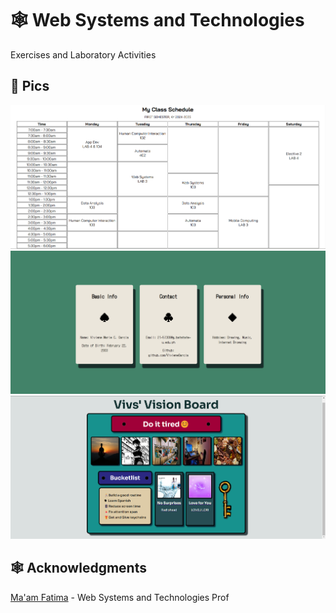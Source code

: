 # 🕸️ Web Systems and Technologies 
 Exercises and Laboratory Activities
## 📸 Pics
<p align="center">
  <img src="https://github.com/VivieneGarcia/GarciaVivieneCS3103_WSTactivities/blob/main/Laboratory%20Activities/Laboratory%20Activity%201%20-%20%20%7B05%7D-%7B09%7D-%7B2024%7D/html-tables-output.png" \ alt="Lab 1">
  <img src="https://github.com/VivieneGarcia/GarciaVivieneCS3103_WSTactivities/blob/main/Exercise%20Sets/Exercise%20Set%202/exercise2Output.png" alt="Exercise 2">
  <img src="https://github.com/VivieneGarcia/GarciaVivieneCS3103_WSTactivities/blob/main/Laboratory%20Activities/Laboratory%20Activity%202%20-%20%7B03%7D-%7B10%7D-%7B2024%7D/visionboard-output.png">
</p>


##  🕸️ Acknowledgments
[Ma'am Fatima](https://github.com/marieemoiselle) - Web Systems and Technologies Prof


